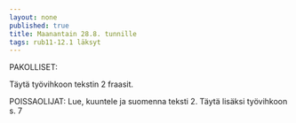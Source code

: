 ```yaml
---
layout: none
published: true
title: Maanantain 28.8. tunnille
tags: rub11-12.1 läksyt
---
```

PAKOLLISET:

Täytä työvihkoon tekstin 2 fraasit.

POISSAOLIJAT:
Lue, kuuntele ja suomenna teksti 2. Täytä lisäksi työvihkoon s. 7

